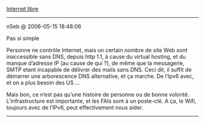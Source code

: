 [Internet libre](../../../2006/5/internet-libre.md)

---
nSeb  @ 2006-05-15 18:48:06

Pas si simple

Personne ne contrôle Internet, mais un certain nombre de site Web sont inaccessible sans DNS, depuis http 1.1, à cause du virtual hosting, et du manque d’adresse IP (au cause de qui ?), de même que la messagerie, SMTP etant incapable de délivrer des mails sans DNS. Ceci dit, il suffit de démarrer une arborescence DNS alternative, et ça marche. De l’Ipv6 avec, et on a plus besoin des US ...

Mais bon, ce n’est pas qu’une histoire de personne ou de bonne volonté. L’infrastructure est importante, et les FAIs sont à un poste-clé. A ça, le Wifi, toujours avec de l’IPv6, peut effectivement nous aider.



---

